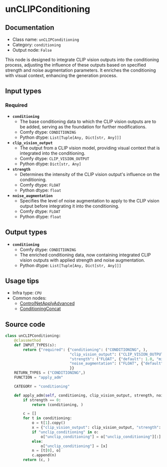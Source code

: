 # unCLIPConditioning
## Documentation
- Class name: `unCLIPConditioning`
- Category: `conditioning`
- Output node: `False`

This node is designed to integrate CLIP vision outputs into the conditioning process, adjusting the influence of these outputs based on specified strength and noise augmentation parameters. It enriches the conditioning with visual context, enhancing the generation process.
## Input types
### Required
- **`conditioning`**
    - The base conditioning data to which the CLIP vision outputs are to be added, serving as the foundation for further modifications.
    - Comfy dtype: `CONDITIONING`
    - Python dtype: `List[Tuple[Any, Dict[str, Any]]]`
- **`clip_vision_output`**
    - The output from a CLIP vision model, providing visual context that is integrated into the conditioning.
    - Comfy dtype: `CLIP_VISION_OUTPUT`
    - Python dtype: `Dict[str, Any]`
- **`strength`**
    - Determines the intensity of the CLIP vision output's influence on the conditioning.
    - Comfy dtype: `FLOAT`
    - Python dtype: `float`
- **`noise_augmentation`**
    - Specifies the level of noise augmentation to apply to the CLIP vision output before integrating it into the conditioning.
    - Comfy dtype: `FLOAT`
    - Python dtype: `float`
## Output types
- **`conditioning`**
    - Comfy dtype: `CONDITIONING`
    - The enriched conditioning data, now containing integrated CLIP vision outputs with applied strength and noise augmentation.
    - Python dtype: `List[Tuple[Any, Dict[str, Any]]]`
## Usage tips
- Infra type: `CPU`
- Common nodes:
    - [ControlNetApplyAdvanced](../../Comfy/Nodes/ControlNetApplyAdvanced.md)
    - [ConditioningConcat](../../Comfy/Nodes/ConditioningConcat.md)



## Source code
```python
class unCLIPConditioning:
    @classmethod
    def INPUT_TYPES(s):
        return {"required": {"conditioning": ("CONDITIONING", ),
                             "clip_vision_output": ("CLIP_VISION_OUTPUT", ),
                             "strength": ("FLOAT", {"default": 1.0, "min": -10.0, "max": 10.0, "step": 0.01}),
                             "noise_augmentation": ("FLOAT", {"default": 0.0, "min": 0.0, "max": 1.0, "step": 0.01}),
                             }}
    RETURN_TYPES = ("CONDITIONING",)
    FUNCTION = "apply_adm"

    CATEGORY = "conditioning"

    def apply_adm(self, conditioning, clip_vision_output, strength, noise_augmentation):
        if strength == 0:
            return (conditioning, )

        c = []
        for t in conditioning:
            o = t[1].copy()
            x = {"clip_vision_output": clip_vision_output, "strength": strength, "noise_augmentation": noise_augmentation}
            if "unclip_conditioning" in o:
                o["unclip_conditioning"] = o["unclip_conditioning"][:] + [x]
            else:
                o["unclip_conditioning"] = [x]
            n = [t[0], o]
            c.append(n)
        return (c, )

```
